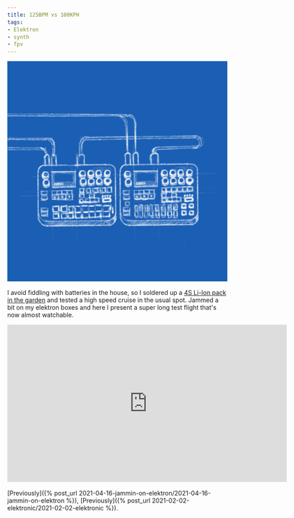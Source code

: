 ```yaml
---
title: 125BPM vs 100KPH
tags:
- Elektron
- synth
- fpv
---
```


![Elektron Digitone + Digitakt](DIandDT.png)

I avoid fiddling with batteries in the house, so I soldered up a [4S Li-Ion pack in the garden](battery.jpg) and tested a high speed cruise in the usual spot. Jammed a bit on my elektron boxes and here I present a super long test flight that's now almost watchable.



<iframe title="vimeo-player" src="https://player.vimeo.com/video/552584366" width="640" height="360" frameborder="0" allowfullscreen></iframe>

[Previously]({% post_url  2021-04-16-jammin-on-elektron/2021-04-16-jammin-on-elektron %}),
[Previously]({% post_url 2021-02-02-elektronic/2021-02-02-elektronic %}).
